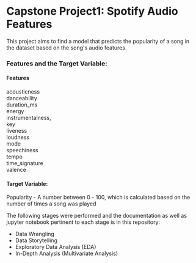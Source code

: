 # Capstone Project1: Spotify Audio Features
This project aims to find a model that predicts the popularity of a song in the dataset based on the song's audio features. 

### Features and the Target Variable: 

#### Features

acousticness        
danceability        
duration_ms         
energy              
instrumentalness,   
key                
liveness            
loudness            
mode             
speechiness         
tempo             
time_signature      
valence             

#### Target Variable:
Popularity - A number between 0 - 100, which is calculated based on the number of times a song was played

The following stages were performed and the documentation as well as jupyter notebook pertinent to each stage is in this repository:

- Data Wrangling   
- Data Storytelling  
- Exploratory Data Analysis (EDA)  
- In-Depth Analysis (Multivariate Analysis)   
